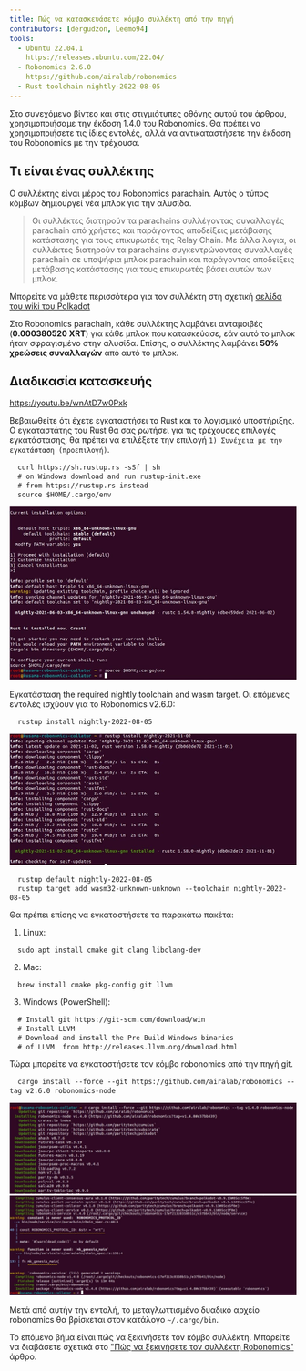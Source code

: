 ```yaml
---
title: Πώς να κατασκευάσετε κόμβο συλλέκτη από την πηγή
contributors: [dergudzon, Leemo94]
tools:
  - Ubuntu 22.04.1
    https://releases.ubuntu.com/22.04/
  - Robonomics 2.6.0
    https://github.com/airalab/robonomics
  - Rust toolchain nightly-2022-08-05
---
```


<robo-wiki-note type="note" title="Note">
  Στο συνεχόμενο βίντεο και στις στιγμιότυπες οθόνης αυτού του άρθρου, χρησιμοποιήσαμε την έκδοση 1.4.0 του Robonomics. Θα πρέπει να χρησιμοποιήσετε τις ίδιες εντολές, αλλά να αντικαταστήσετε την έκδοση του Robonomics με την τρέχουσα.
</robo-wiki-note>

## Τι είναι ένας συλλέκτης

Ο συλλέκτης είναι μέρος του Robonomics parachain. Αυτός ο τύπος κόμβων δημιουργεί νέα μπλοκ για την αλυσίδα.

>Οι συλλέκτες διατηρούν τα parachains συλλέγοντας συναλλαγές parachain από χρήστες και παράγοντας αποδείξεις μετάβασης κατάστασης για τους επικυρωτές της Relay Chain. Με άλλα λόγια, οι συλλέκτες διατηρούν τα parachains συγκεντρώνοντας συναλλαγές parachain σε υποψήφια μπλοκ parachain και παράγοντας αποδείξεις μετάβασης κατάστασης για τους επικυρωτές βάσει αυτών των μπλοκ.

Μπορείτε να μάθετε περισσότερα για τον συλλέκτη στη σχετική [σελίδα του wiki του Polkadot](https://wiki.polkadot.network/docs/learn-collator)

Στο Robonomics parachain, κάθε συλλέκτης λαμβάνει ανταμοιβές (**0.000380520 XRT**) για κάθε μπλοκ που κατασκεύασε, εάν αυτό το μπλοκ ήταν σφραγισμένο στην αλυσίδα.
Επίσης, ο συλλέκτης λαμβάνει **50% χρεώσεις συναλλαγών** από αυτό το μπλοκ.

## Διαδικασία κατασκευής

https://youtu.be/wnAtD7w0Pxk

Βεβαιωθείτε ότι έχετε εγκαταστήσει το Rust και το λογισμικό υποστήριξης. Ο εγκαταστάτης του Rust θα σας ρωτήσει για τις τρέχουσες επιλογές εγκατάστασης, θα πρέπει να επιλέξετε την επιλογή `1) Συνέχεια με την εγκατάσταση (προεπιλογή)`.


```
  curl https://sh.rustup.rs -sSf | sh
  # on Windows download and run rustup-init.exe
  # from https://rustup.rs instead
  source $HOME/.cargo/env
```
![Εγκατάσταση Rust](../images/how-to-build-collator-node/install_rust.jpg)


Εγκατάσταση the required nightly toolchain and wasm target.
Οι επόμενες εντολές ισχύουν για το Robonomics v2.6.0:

```
  rustup install nightly-2022-08-05
```
![Install nightly](../images/how-to-build-collator-node/install_nightly.jpg)


```
  rustup default nightly-2022-08-05
  rustup target add wasm32-unknown-unknown --toolchain nightly-2022-08-05
```
Θα πρέπει επίσης να εγκαταστήσετε τα παρακάτω πακέτα:

  1. Linux:

  ```
    sudo apt install cmake git clang libclang-dev
  ```
  2. Mac:

  ```
    brew install cmake pkg-config git llvm
  ```
  3. Windows (PowerShell):

  ```
    # Install git https://git-scm.com/download/win
    # Install LLVM
    # Download and install the Pre Build Windows binaries
    # of LLVM  from http://releases.llvm.org/download.html
  ```
Τώρα μπορείτε να εγκαταστήσετε τον κόμβο robonomics από την πηγή git.

```
  cargo install --force --git https://github.com/airalab/robonomics --tag v2.6.0 robonomics-node
```
![Start build Robonomics](../images/how-to-build-collator-node/start_build_robonomics.jpg)
![End build Robonomics](../images/how-to-build-collator-node/end_build_robonomics.jpg)


Μετά από αυτήν την εντολή, το μεταγλωττισμένο δυαδικό αρχείο robonomics θα βρίσκεται στον κατάλογο `~/.cargo/bin`.

Το επόμενο βήμα είναι πώς να ξεκινήσετε τον κόμβο συλλέκτη. Μπορείτε να διαβάσετε σχετικά στο ["Πώς να ξεκινήσετε τον συλλέκτη Robonomics"](/docs/how-to-launch-the-robonomics-collator) άρθρο.
